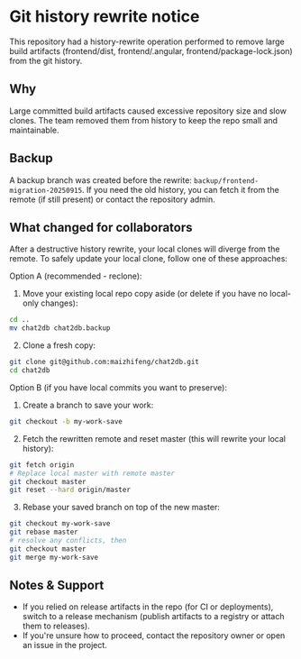 # Git history rewrite notice

This repository had a history-rewrite operation performed to remove large build artifacts (frontend/dist, frontend/.angular, frontend/package-lock.json) from the git history.

Why
---
Large committed build artifacts caused excessive repository size and slow clones. The team removed them from history to keep the repo small and maintainable.

Backup
------
A backup branch was created before the rewrite: `backup/frontend-migration-20250915`. If you need the old history, you can fetch it from the remote (if still present) or contact the repository admin.

What changed for collaborators
-----------------------------
After a destructive history rewrite, your local clones will diverge from the remote. To safely update your local clone, follow one of these approaches:

Option A (recommended - reclone):

1. Move your existing local repo copy aside (or delete if you have no local-only changes):

```bash
cd ..
mv chat2db chat2db.backup
```

2. Clone a fresh copy:

```bash
git clone git@github.com:maizhifeng/chat2db.git
cd chat2db
```

Option B (if you have local commits you want to preserve):

1. Create a branch to save your work:

```bash
git checkout -b my-work-save
```

2. Fetch the rewritten remote and reset master (this will rewrite your local history):

```bash
git fetch origin
# Replace local master with remote master
git checkout master
git reset --hard origin/master
```

3. Rebase your saved branch on top of the new master:

```bash
git checkout my-work-save
git rebase master
# resolve any conflicts, then
git checkout master
git merge my-work-save
```

Notes & Support
----------------
- If you relied on release artifacts in the repo (for CI or deployments), switch to a release mechanism (publish artifacts to a registry or attach them to releases).
- If you're unsure how to proceed, contact the repository owner or open an issue in the project.

